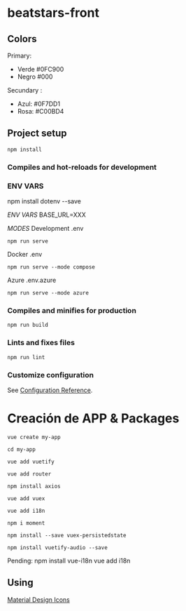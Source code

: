 # beatstars-front

## Colors

Primary: 
- Verde #0FC900
- Negro #000

Secundary :
- Azul: #0F7DD1
- Rosa: #C00BD4

## Project setup

```
npm install
```

### Compiles and hot-reloads for development

### ENV VARS 

npm install dotenv --save

_ENV VARS_
BASE_URL=XXX

_MODES_
Development
.env
```
npm run serve
```

Docker
.env
```
npm run serve --mode compose
```

Azure
.env.azure
```
npm run serve --mode azure
```

### Compiles and minifies for production

```
npm run build
```

### Lints and fixes files

```
npm run lint
```

### Customize configuration

See [Configuration Reference](https://cli.vuejs.org/config/).

# Creación de APP & Packages

```vue
vue create my-app
```

```vue
cd my-app
```

```vue
vue add vuetify
```

```vue
vue add router
```

```vue
npm install axios
```

```vue
vue add vuex
```

```vue
vue add i18n
```

```vue
npm i moment
```

```vue
npm install --save vuex-persistedstate
```

```vue
npm install vuetify-audio --save
```

Pending:
npm install vue-i18n
vue add i18n

## Using
[Material Design Icons](https://pictogrammers.com/library/mdi/)
